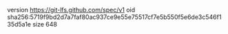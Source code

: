 version https://git-lfs.github.com/spec/v1
oid sha256:5719f9bd2d7a7faf80ac937ce9e55e75517cf7e5b550f5e6de3c546f135d5a1e
size 648
